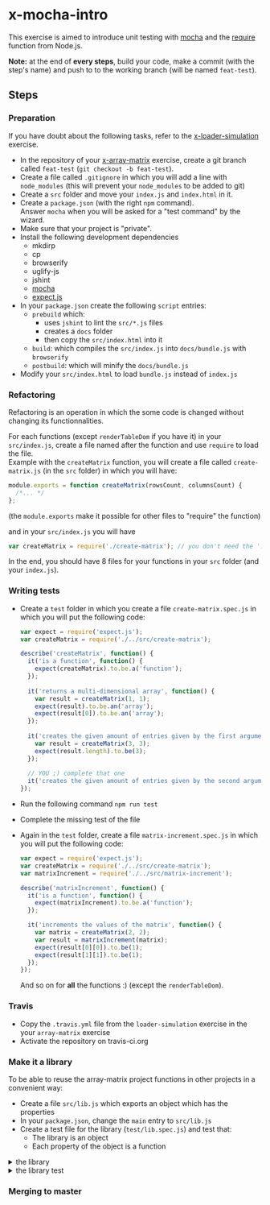# x-mocha-intro

This exercise is aimed to introduce unit testing with [mocha](https://mochajs.org/) and the [require](http://devdocs.io/node~6_lts/modules#modules_module_require_id) function from Node.js.

__Note:__ at the end of __every steps__, build your code, make a commit (with the step's name) and push to to the working branch (will be named `feat-test`).

## Steps

### Preparation

If you have doubt about the following tasks, refer to the [x-loader-simulation](https://github.com/zeropaper/x-loader-simulation) exercise.

- In the repository of your [x-array-matrix](https://github.com/zeropaper/x-array-matrix) exercise, create a git branch called `feat-test` (`git checkout -b feat-test`).
- Create a file called `.gitignore` in which you will add a line with `node_modules` (this will prevent your `node_modules` to be added to git)
- Create a `src` folder and move your `index.js` and `index.html` in it.
- Create a `package.json` (with the right `npm` command).  
  Answer `mocha` when you will be asked for a "test command" by the wizard.
- Make sure that your project is "private".
- Install the following development dependencies
  - mkdirp
  - cp
  - browserify
  - uglify-js
  - jshint
  - [mocha](https://www.npmjs.com/package/mocha)
  - [expect.js](https://www.npmjs.com/package/expect.js)
- In your `package.json` create the following `script` entries:
  - `prebuild` which:
    - uses `jshint` to lint the `src/*.js` files
    - creates a `docs` folder
    - then copy the `src/index.html` into it
  - `build`: which compiles the `src/index.js` into `docs/bundle.js` with `browserify`
  - `postbuild`: which will minify the `docs/bundle.js`
- Modify your `src/index.html` to load `bundle.js` instead of `index.js`

### Refactoring

Refactoring is an operation in which the some code is changed without changing its functionnalities.

For each functions (except `renderTableDom` if you have it) in your `src/index.js`, create a file named after the function and use `require` to load the file.  
Example with the `createMatrix` function, you will create a file called `create-matrix.js` (in the `src` folder) in which you will have:

````js
module.exports = function createMatrix(rowsCount, columnsCount) {
  /*... */
};
````
(the `module.exports` make it possible for other files to "require" the function)

and in your `src/index.js` you will have
  
````js
var createMatrix = require('./create-matrix'); // you don't need the '.js' here
````
In the end, you should have 8 files for your functions in your `src` folder (and your `index.js`).

### Writing tests

- Create a `test` folder in which you create a file `create-matrix.spec.js` in which you will put the following code:
  
  ````js
  var expect = require('expect.js');
  var createMatrix = require('./../src/create-matrix');
  
  describe('createMatrix', function() {
    it('is a function', function() {
      expect(createMatrix).to.be.a('function');
    });
    
    it('returns a multi-dimensional array', function() {
      var result = createMatrix(1, 1);
      expect(result).to.be.an('array');
      expect(result[0]).to.be.an('array');
    });
    
    it('creates the given amount of entries given by the first argument', function() {
      var result = createMatrix(3, 3);
      expect(result.length).to.be(3);
    });
    
    // YOU ;) complete that one
    it('creates the given amount of entries given by the second argument');
  });
  ````
  
- Run the following command `npm run test`
- Complete the missing test of the file
- Again in the `test` folder, create a file `matrix-increment.spec.js` in which you will put the following code:
  
  ````js
  var expect = require('expect.js');
  var createMatrix = require('./../src/create-matrix');
  var matrixIncrement = require('./../src/matrix-increment');
  
  describe('matrixIncrement', function() {
    it('is a function', function() {
      expect(matrixIncrement).to.be.a('function');
    });

    it('increments the values of the matrix', function() {
      var matrix = createMatrix(2, 2);
      var result = matrixIncrement(matrix);
      expect(result[0][0]).to.be(1);
      expect(result[1][1]).to.be(1);
    });
  });
  
  ````
  And so on for __all__ the functions :) (except the `renderTableDom`).


### Travis

- Copy the `.travis.yml` file from the `loader-simulation` exercise in the your `array-matrix` exercise
- Activate the repository on travis-ci.org
  

### Make it a library

To be able to reuse the array-matrix project functions in other projects in a convenient way:

- Create a file `src/lib.js` which exports an object which has the properties
- In your `package.json`, change the `main` entry to `src/lib.js`
- Create a test file for the library (`test/lib.spec.js`) and test that:
  - The library is an object
  - Each property of the object is a function

<details>
<summary>the library</summary>


````js
module.exports = {
  createMatrix: require('./create-matrix'),
  matrixFillSequence: require('./matrix-fill-sequence'),
  // ...
};
````

</details>


<details>
<summary>the library test</summary>


````js
var expect = require('expect.js');
var library = require('./../src/lib');
describe('array matrix library', function() {
  it('is an object', function() {
    expect(library).to.be.an('object');
  });

  it('has a createMatrix function', function() {
    expect(library.createMatrix).to.be.an('function');
  });
  
  // ...
});
````

</details>


### Merging to master

